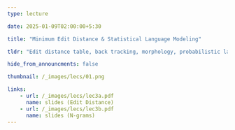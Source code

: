 ```yaml
---
type: lecture

date: 2025-01-09T02:00:00+5:30

title: "Minimum Edit Distance & Statistical Language Modeling"

tldr: "Edit distance table, back tracking, morphology, probabilistic language modeling, n-grams, smoothing"

hide_from_announcments: false

thumbnail: /_images/lecs/01.png

links: 
    - url: /_images/lecs/lec3a.pdf
      name: slides (Edit Distance)
    - url: /_images/lecs/lec3b.pdf
      name: slides (N-grams)
---
```


